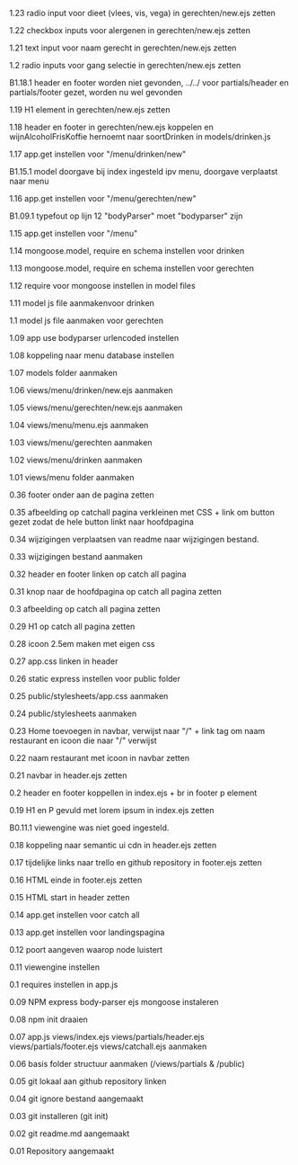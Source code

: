 1.23 radio input voor dieet (vlees, vis, vega) in gerechten/new.ejs zetten

1.22 checkbox inputs voor alergenen in gerechten/new.ejs zetten

1.21 text input voor naam gerecht in gerechten/new.ejs zetten

1.2 radio inputs voor gang selectie in gerechten/new.ejs zetten

B1.18.1 header en footer worden niet gevonden, ../../ voor partials/header en  partials/footer gezet, worden nu wel gevonden

1.19 H1 element in gerechten/new.ejs zetten

1.18 header en footer in gerechten/new.ejs koppelen en wijnAlcoholFrisKoffie hernoemt naar soortDrinken in models/drinken.js

1.17 app.get instellen voor "/menu/drinken/new"

B1.15.1 model doorgave bij index ingesteld ipv menu, doorgave verplaatst naar menu

1.16 app.get instellen voor "/menu/gerechten/new"

B1.09.1 typefout op lijn 12 "bodyParser" moet "bodyparser" zijn

1.15 app.get instellen voor "/menu"

1.14 mongoose.model, require en schema instellen voor drinken

1.13 mongoose.model, require en schema instellen voor gerechten

1.12 require voor mongoose instellen in model files

1.11 model js file aanmakenvoor drinken

1.1 model js file aanmaken voor gerechten

1.09 app use bodyparser urlencoded instellen

1.08 koppeling naar menu database instellen

1.07 models folder aanmaken

1.06 views/menu/drinken/new.ejs aanmaken

1.05 views/menu/gerechten/new.ejs aanmaken

1.04 views/menu/menu.ejs aanmaken

1.03 views/menu/gerechten aanmaken

1.02 views/menu/drinken aanmaken

1.01 views/menu folder aanmaken

0.36 footer onder aan de pagina zetten

0.35 afbeelding op catchall pagina verkleinen met CSS + link om button gezet zodat de hele button linkt naar hoofdpagina

0.34 wijzigingen verplaatsen van readme naar wijzigingen bestand.

0.33 wijzigingen bestand aanmaken

0.32 header en footer linken op catch all pagina

0.31 knop naar de hoofdpagina op catch all pagina zetten

0.3 afbeelding op catch all pagina  zetten

0.29 H1 op catch all pagina zetten

0.28 icoon 2.5em maken met eigen css

0.27 app.css linken in header

0.26 static express instellen voor public folder

0.25 public/stylesheets/app.css aanmaken

0.24 public/stylesheets aanmaken

0.23 Home toevoegen in navbar, verwijst naar "/" + link tag om naam restaurant en icoon die naar "/" verwijst

0.22 naam restaurant met icoon in navbar zetten

0.21 navbar in header.ejs zetten

0.2 header en footer koppellen in index.ejs + br in footer p element 

0.19 H1 en P gevuld met lorem ipsum in index.ejs zetten

B0.11.1 viewengine was niet goed ingesteld.

0.18 koppeling naar semantic ui cdn in header.ejs zetten

0.17 tijdelijke links naar trello en github repository in footer.ejs zetten

0.16 HTML einde in footer.ejs zetten

0.15 HTML start in header zetten

0.14 app.get instellen voor catch all

0.13 app.get instellen voor landingspagina

0.12 poort aangeven waarop node luistert

0.11 viewengine instellen

0.1 requires instellen in app.js

0.09 NPM express body-parser ejs mongoose instaleren

0.08 npm init draaien

0.07 app.js views/index.ejs views/partials/header.ejs views/partials/footer.ejs views/catchall.ejs aanmaken

0.06 basis folder structuur aanmaken (/views/partials & /public)

0.05 git lokaal aan github repository linken

0.04 git ignore bestand aangemaakt

0.03 git installeren (git init)

0.02 git readme.md aangemaakt

0.01 Repository aangemaakt